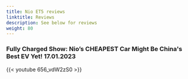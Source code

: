 ```yaml
---
title: Nio ET5 reviews
linktitle: Reviews
description: See below for reviews
weight: 80
---
```

### Fully Charged Show: Nio’s CHEAPEST Car Might Be China's Best EV Yet! 17.01.2023

{{< youtube 656_vdW2zS0 >}}
